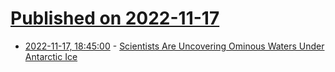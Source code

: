 # [Published on 2022-11-17](index.md)

* [2022-11-17, 18:45:00](https://science.slashdot.org/story/22/11/17/1842202/scientists-are-uncovering-ominous-waters-under-antarctic-ice?utm_source=rss1.0mainlinkanon&utm_medium=feed) - [Scientists Are Uncovering Ominous Waters Under Antarctic Ice](https://science.slashdot.org/story/22/11/17/1842202/scientists-are-uncovering-ominous-waters-under-antarctic-ice?utm_source=rss1.0mainlinkanon&utm_medium=feed)
